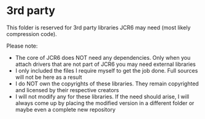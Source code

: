 # 3rd party

This folder is reserved for 3rd party libraries JCR6 may need (most likely 
compression code).

Please note:
- The core of JCR6 does NOT need any dependencies. Only when you attach drivers that are not part of JCR6 you may need external libraries
- I only included the files I require myself to get the job done. Full sources will not be here as a result
- I do NOT own the copyrights of these libraries. They remain copyrighted and licensed by their respective creators 
- I will not modify any for these libraries. If the need should arise, I will always come up by placing the modified version in a different folder or maybe even a complete new repository
